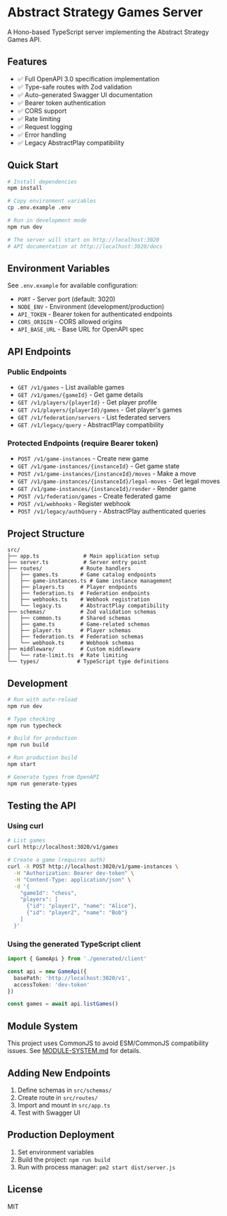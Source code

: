 # Abstract Strategy Games Server

A Hono-based TypeScript server implementing the Abstract Strategy Games API.

## Features

- ✅ Full OpenAPI 3.0 specification implementation
- ✅ Type-safe routes with Zod validation
- ✅ Auto-generated Swagger UI documentation
- ✅ Bearer token authentication
- ✅ CORS support
- ✅ Rate limiting
- ✅ Request logging
- ✅ Error handling
- ✅ Legacy AbstractPlay compatibility

## Quick Start

```bash
# Install dependencies
npm install

# Copy environment variables
cp .env.example .env

# Run in development mode
npm run dev

# The server will start on http://localhost:3020
# API documentation at http://localhost:3020/docs
```

## Environment Variables

See `.env.example` for available configuration:

- `PORT` - Server port (default: 3020)
- `NODE_ENV` - Environment (development/production)
- `API_TOKEN` - Bearer token for authenticated endpoints
- `CORS_ORIGIN` - CORS allowed origins
- `API_BASE_URL` - Base URL for OpenAPI spec

## API Endpoints

### Public Endpoints

- `GET /v1/games` - List available games
- `GET /v1/games/{gameId}` - Get game details
- `GET /v1/players/{playerId}` - Get player profile
- `GET /v1/players/{playerId}/games` - Get player's games
- `GET /v1/federation/servers` - List federated servers
- `GET /v1/legacy/query` - AbstractPlay compatibility

### Protected Endpoints (require Bearer token)

- `POST /v1/game-instances` - Create new game
- `GET /v1/game-instances/{instanceId}` - Get game state
- `POST /v1/game-instances/{instanceId}/moves` - Make a move
- `GET /v1/game-instances/{instanceId}/legal-moves` - Get legal moves
- `GET /v1/game-instances/{instanceId}/render` - Render game
- `POST /v1/federation/games` - Create federated game
- `POST /v1/webhooks` - Register webhook
- `POST /v1/legacy/authQuery` - AbstractPlay authenticated queries

## Project Structure

```
src/
├── app.ts              # Main application setup
├── server.ts           # Server entry point
├── routes/            # Route handlers
│   ├── games.ts       # Game catalog endpoints
│   ├── game-instances.ts # Game instance management
│   ├── players.ts     # Player endpoints
│   ├── federation.ts  # Federation endpoints
│   ├── webhooks.ts    # Webhook registration
│   └── legacy.ts      # AbstractPlay compatibility
├── schemas/           # Zod validation schemas
│   ├── common.ts      # Shared schemas
│   ├── game.ts        # Game-related schemas
│   ├── player.ts      # Player schemas
│   ├── federation.ts  # Federation schemas
│   └── webhook.ts     # Webhook schemas
├── middleware/        # Custom middleware
│   └── rate-limit.ts  # Rate limiting
└── types/            # TypeScript type definitions
```

## Development

```bash
# Run with auto-reload
npm run dev

# Type checking
npm run typecheck

# Build for production
npm run build

# Run production build
npm start

# Generate types from OpenAPI
npm run generate-types
```

## Testing the API

### Using curl

```bash
# List games
curl http://localhost:3020/v1/games

# Create a game (requires auth)
curl -X POST http://localhost:3020/v1/game-instances \
  -H "Authorization: Bearer dev-token" \
  -H "Content-Type: application/json" \
  -d '{
    "gameId": "chess",
    "players": [
      {"id": "player1", "name": "Alice"},
      {"id": "player2", "name": "Bob"}
    ]
  }'
```

### Using the generated TypeScript client

```typescript
import { GameApi } from './generated/client'

const api = new GameApi({
  basePath: 'http://localhost:3020/v1',
  accessToken: 'dev-token'
})

const games = await api.listGames()
```

## Module System

This project uses CommonJS to avoid ESM/CommonJS compatibility issues. See [MODULE-SYSTEM.md](./MODULE-SYSTEM.md) for details.

## Adding New Endpoints

1. Define schemas in `src/schemas/`
2. Create route in `src/routes/`
3. Import and mount in `src/app.ts`
4. Test with Swagger UI

## Production Deployment

1. Set environment variables
2. Build the project: `npm run build`
3. Run with process manager: `pm2 start dist/server.js`

## License

MIT